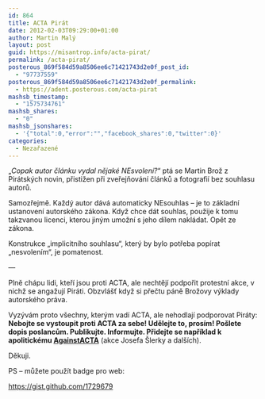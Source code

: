 ```yaml
---
id: 864
title: ACTA Pirát
date: 2012-02-03T09:29:00+01:00
author: Martin Malý
layout: post
guid: https://misantrop.info/acta-pirat/
permalink: /acta-pirat/
posterous_869f584d59a8506ee6c71421743d2e0f_post_id:
  - "97737559"
posterous_869f584d59a8506ee6c71421743d2e0f_permalink:
  - https://adent.posterous.com/acta-pirat
mashsb_timestamp:
  - "1575734761"
mashsb_shares:
  - "0"
mashsb_jsonshares:
  - '{"total":0,"error":"","facebook_shares":0,"twitter":0}'
categories:
  - Nezařazené
---
```

&#8222;_Copak autor článku vydal nějaké NEsvolení?_&#8220; ptá se Martin Brož z Pirátských novin, přistižen při zveřejňování článků a fotografií bez souhlasu autorů.

Samozřejmě. Každý autor dává automaticky NEsouhlas &#8211; je to základní ustanovení autorského zákona. Když chce dát souhlas, použije k tomu takzvanou licenci, kterou jiným umožní s jeho dílem nakládat. Opět ze zákona.

Konstrukce &#8222;implicitního souhlasu&#8220;, který by bylo potřeba popírat &#8222;nesvolením&#8220;, je pomatenost.

&#8212;

Plně chápu lidi, kteří jsou proti ACTA, ale nechtějí podpořit protestní akce, v nichž se angažují Piráti. Obzvlášť když si přečtu páně Brožovy výklady autorského práva.

Vyzývám proto všechny, kterým vadí ACTA, ale nehodlají podporovat Piráty: **Nebojte se vystoupit proti ACTA za sebe! Udělejte to, prosím! Pošlete dopis poslancům. Publikujte. Informujte. Přidejte se například k apolitickému [AgainstACTA](https://againstacta.cz)** (akce Josefa Šlerky a dalších).

Děkuji.

PS &#8211; můžete použít badge pro web: 

<https://gist.github.com/1729679></p>